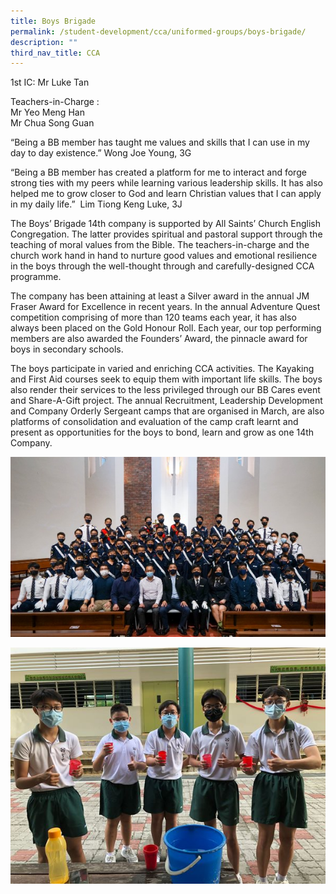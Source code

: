 ```yaml
---
title: Boys Brigade
permalink: /student-development/cca/uniformed-groups/boys-brigade/
description: ""
third_nav_title: CCA
---
```

1st IC: Mr Luke Tan
 

Teachers-in-Charge :<br>
Mr Yeo Meng Han<br>
Mr Chua Song Guan


“Being a BB member has taught me values and skills that I can use in my day to day existence.” Wong Joe Young, 3G  

“Being a BB member has created a platform for me to interact and forge strong ties with my peers while learning various leadership skills. It has also helped me to grow closer to God and learn Christian values that I can apply in my daily life.”  Lim Tiong Keng Luke, 3J

The Boys’ Brigade 14th company is supported by All Saints’ Church English Congregation. The latter provides spiritual and pastoral support through the teaching of moral values from the Bible. The teachers-in-charge and the church work hand in hand to nurture good values and emotional resilience in the boys through the well-thought through and carefully-designed CCA programme. 

The company has been attaining at least a Silver award in the annual JM Fraser Award for Excellence in recent years. In the annual Adventure Quest competition comprising of more than 120 teams each year, it has also always been placed on the Gold Honour Roll. Each year, our top performing members are also awarded the Founders’ Award, the pinnacle award for boys in secondary schools.

The boys participate in varied and enriching CCA activities. The Kayaking and First Aid courses seek to equip them with important life skills. The boys also render their services to the less privileged through our BB Cares event and Share-A-Gift project. The annual Recruitment, Leadership Development and Company Orderly Sergeant camps that are organised in March, are also platforms of consolidation and evaluation of the camp craft learnt and present as opportunities for the boys to bond, learn and grow as one 14th Company.

![](/images/Student%20Development/CCA/Boys%20Brigade/2022_Boy_Brigade_01.jpg)

![](/images/Student%20Development/CCA/Boys%20Brigade/2022_Boy_Brigade_02.jpg)